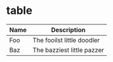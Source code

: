 # table

<table>
    <thead>
        <th> Name </th>
        <th> Description </th>
    </thead>
    <tbody>
    <tr>
        <td>Foo</td>
        <td>The fooilst little doodler</td>
    </tr>
    <tr>
        <td>Baz</td>
        <td>The bazziest little pazzer</td>
    </tr>
    </tbody>
</table>
